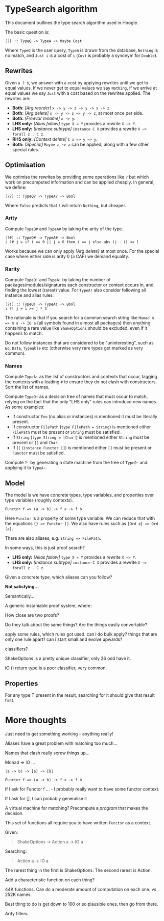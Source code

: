# TypeSearch algorithm

This document outlines the type search algorithm used in Hoogle.

The basic question is:

    (?) :: TypeQ -> TypeA -> Maybe Cost

Where `TypeQ` is the user query, `TypeA` is drawn from the database, `Nothing` is no match, and `Just i` is a cost of `i` (`Cost` is probably a synonym for `Double`).

## Rewrites

Given `a ? b`, we answer with a cost by applying rewrites until we get to equal values. If we never get to equal values we say `Nothing`, if we arrive at equal values we say `Just` with a cost based on the rewrites applied. The rewrites are:

* **Both:** _[Arg reorder]_ `x -> y -> z ~> y -> x -> z`.
* **Both:** _[Arg delete]_ `x -> y -> z ~> y -> z`, at most once per side.
* **Both:** _[Freevar rename]_ `x ~> y`.
* **LHS only:** _[Alias follow]_ `type X = Y` provides a rewrite `X ~> Y`.
* **LHS only:** _[Instance subtype]_ `instance C X` provides a rewrite `X ~> forall z . C z`.
* **RHS only:** _[Context delete]_ `C x => y ~> y`.
* **Both:** _[Special]_ `Maybe a ~> a` can be applied, along with a few other special rules.

## Optimisation

We optimise the rewrites by providing some operations like `?` but which work on precomputed information and can be applied cheaply. In general, we define:

    (??) :: TypeQ? -> TypeA? -> Bool

Where `False` predicts that `?` will return `Nothing`, but cheaper.

### Arity

Compute `TypeQ#` and `TypeA#` by taking the arity of the type.

    (?#) :: TypeQ# -> TypeA# -> Bool
    i ?# j = if i == 0 || j = 0 then i == j else abs (j - i) <= 1

Works because we can only apply _[Arg delete]_ at most once. For the special case where either side is arity 0 (a CAF) we demand equality.

### Rarity

Compute `TypeQ!` and `TypeA!` by taking the number of packages/modules/signatures each constructor or context occurs in, and finding the lowest (rarest) value. For `TypeA!` also consider following all instance and alias rules.

    (?!) :: TypeQ! -> TypeA! -> Bool
    i ?! j = i >= j * 3

The rationale is that if you search for a common search string like `Monad m => m a -> IO a` (all symbols found in almost all packages) then anything containing a rare value like `ShakeOptions` should be excluded, even if it happens to match.

Do not follow instances that are considered to be "uninteresting", such as `Eq`, `Data`, `Typeable` etc (otherwise very rare types get marked as very common).

### Names

Compute `TypeA~` as the list of constructors and contexts that occur, tagging the contexts with a leading `#` to ensure they do not clash with constructors. Sort the list of names.

Compute `TypeQ~` as a decision tree of names that must occur to match, relying on the fact that the only "LHS only" rules can introduce new names. As some examples:

* If constructor `Foo` (no alias or instances) is mentioned it must be literally present.
* If constructor `FilePath` (`type FilePath = String`) is mentioned either `FilePath` must be present or `String` must be satisfied.
* If `String` (`type String = [Char]`) is mentioned either `String` must be present or `[]` and `Char`.
* If `[]` (`instance Functor []`) is mentioned either `[]` must be present or `Functor` must be satisfied.

Compute `?~` by generating a state machine from the tree of `TypeQ~` and applying it to `TypeA~`.

## Model

The model is we have concrete types, type variables, and properties over type variables (roughly contexts).

    Functor f => (a -> b) -> f a -> f b

Here `Functor` is a property of some type variable. We can reduce that with the equations `{} => Functor []`. We also have rules such as `{Ord a} => Ord [a]`.

There are also aliases, e.g. `String => FilePath`.

In some ways, this is just proof search?

* **LHS only:** _[Alias follow]_ `type X = Y` provides a rewrite `X ~> Y`.
* **LHS only:** _[Instance subtype]_ `instance C X` provides a rewrite `X ~> forall z . C z`.

Given a concrete type, which aliases can you follow?

**Not satisfying...**

Semantically...


A generic instaniable proof system, where:

How close are two proofs?

Do they talk about the same things? Are the things easily convertable?

apply some rules, which rules got used. can i do bulk apply? things that are only one rule apart? can i start small and evolve upwards?

classifiers?

ShakeOptions is a pretty unique classifier, only 26 odd have it.

IO () return type is a poor classifier, very common.


## Properties

For any type T present in the result, searching for it should give that result first.

# More thoughts

Just need to get something working - anything really!

Aliases have a great problem with matching too much...

Names that clash really screw things up...

Monad => IO ...


    (a -> b) -> [a] -> [b]

    Functor f => (a -> b) -> f a -> f b

If I ask for Functor f ... - I probably really want to have some functor context.

If I ask for [], I can probably generalise it

A virtual machine for matching? Precompute a _program_ that makes the decision.

This set of functions all require you to have written `Functor` as a context.


Given:

> ShakeOptions -> Action a -> IO a

Searching:

> Action a -> IO a

The rarest thing in the first is ShakeOptions. The second rarest is Action.

Add a characteristic function on each thing?

44K functions. Can do a moderate amount of computation on each one.
vs 252K names.

Best thing to do is get down to 100 or so plausible ones, then go from there.

Arity filters.

